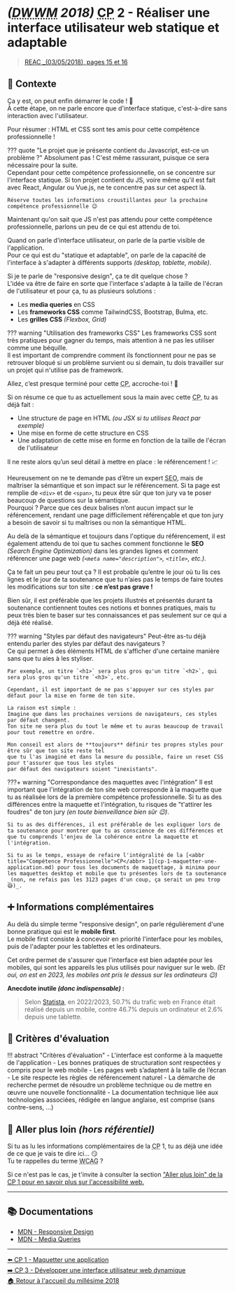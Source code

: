 # _(<abbr title="Développeur Web et Web Mobile">DWWM</abbr> 2018)_ <abbr title="Compétence Professionnelle">CP</abbr> 2 - Réaliser une interface utilisateur web statique et adaptable
> [REAC _(03/05/2018), pages 15 et 16](https://www.banque.di.afpa.fr/EspaceEmployeursCandidatsActeurs/EGPResultat.aspx?ct=01280m03&type=t)

## 🚀 Contexte

Ça y est, on peut enfin démarrer le code ! 🚀  
À cette étape, on ne parle encore que d'interface statique, c'est-à-dire sans interaction avec l'utilisateur.

Pour résumer : HTML et CSS sont tes amis pour cette compétence professionnelle !

??? quote "Le projet que je présente contient du Javascript, est-ce un problème ?"
    Absolument pas ! C'est même rassurant, puisque ce sera nécessaire pour la suite.  
    Cependant pour cette compétence professionnelle, on se concentre sur l'interface statique.
    Si ton projet contient du JS, voire même qu'il est fait avec React, Angular ou Vue.js, ne te concentre pas sur cet aspect là.

    Réserve toutes les informations croustillantes pour la prochaine compétence professionnelle 😉

Maintenant qu'on sait que JS n'est pas attendu pour cette compétence professionnelle, parlons un peu de ce qui est attendu de toi.

Quand on parle d'interface utilisateur, on parle de la partie visible de l'application.  
Pour ce qui est du "statique et adaptable", on parle de la capacité de l'interface à s'adapter à différents supports _(desktop, tablette, mobile)_.

Si je te parle de "responsive design", ça te dit quelque chose ?  
L'idée va être de faire en sorte que l'interface s'adapte à la taille de l'écran de l'utilisateur et pour ça, tu as plusieurs solutions :

- Les **media queries** en CSS
- Les **frameworks CSS** comme TailwindCSS, Bootstrap, Bulma, etc.
- Les **grilles CSS** _(Flexbox, Grid)_

??? warning "Utilisation des frameworks CSS"
    Les frameworks CSS sont très pratiques pour gagner du temps, mais attention à ne pas les utiliser comme une béquille.  
    Il est important de comprendre comment ils fonctionnent pour ne pas se retrouver bloqué si un problème survient ou si demain,
    tu dois travailler sur un projet qui n'utilise pas de framework.

Allez, c’est presque terminé pour cette <abbr title="Compétence Professionnelle">CP</abbr>, accroche-toi ! 🫠

Si on résume ce que tu as actuellement sous la main avec cette <abbr title="Compétence Professionnelle">CP</abbr>, tu as déjà fait :

- Une structure de page en HTML _(ou JSX si tu utilises React par exemple)_
- Une mise en forme de cette structure en CSS
- Une adaptation de cette mise en forme en fonction de la taille de l'écran de l'utilisateur

Il ne reste alors qu’un seul détail à mettre en place : le référencement ! 📈

Heureusement on ne te demande pas d’être un expert <abbr title="Search Engine Optimization">SEO</abbr>, mais de maîtriser la sémantique et son impact sur le référencement. Si ta page est remplie de `<div>` et de `<span>`, tu peux être sûr que ton jury va te poser beaucoup de questions sur la sémantique.  
Pourquoi ? Parce que ces deux balises n’ont aucun impact sur le référencement, rendant une page difficilement référençable et que ton jury a besoin de savoir si tu maîtrises ou non la sémantique HTML.

Au delà de la sémantique et toujours dans l'optique du référencement, il est également attendu de toi que tu saches comment fonctionne le **SEO** _(Search Engine Optimization)_ dans les grandes lignes et comment référencer une page web _(`<meta name="description">`, `<title>`, etc.)_.

Ça te fait un peu peur tout ça ? Il est probable qu’entre le jour où tu lis ces lignes et le jour de ta soutenance que tu n’aies pas le temps de faire toutes les modifications sur ton site : **ce n’est pas grave !**

Bien sûr, il est préférable que les projets illustrés et présentés durant ta soutenance contiennent toutes ces notions et bonnes pratiques, mais tu peux très bien te baser sur tes connaissances et pas seulement sur ce qui a déjà été réalisé.

??? warning "Styles par défaut des navigateurs"
    Peut-être as-tu déjà entendu parler des styles par défaut des navigateurs ?  
    Ce qui permet à des éléments HTML de s'afficher d'une certaine manière sans que tu aies à les styliser.

    Par exemple, un titre `<h1>` sera plus gros qu'un titre `<h2>`, qui sera plus gros qu'un titre `<h3>`, etc.

    Cependant, il est important de ne pas s'appuyer sur ces styles par défaut pour la mise en forme de ton site.
    
    La raison est simple :  
    Imagine que dans les prochaines versions de navigateurs, ces styles par défaut changent.  
    Ton site ne sera plus du tout le même et tu auras beaucoup de travail pour tout remettre en ordre.

    Mon conseil est alors de **toujours** définir tes propres styles pour être sûr que ton site reste tel
    que tu l'as imaginé et dans la mesure du possible, faire un reset CSS pour t'assurer que tous les styles
    par défaut des navigateurs soient "inexistants".

???+ warning "Correspondance des maquettes avec l'intégration"
    Il est important que l'intégration de ton site web corresponde à la maquette que tu as réalisée lors de la première compétence professionnelle.
    Si tu as des différences entre la maquette et l'intégration, tu risques de "t'attirer les foudres" de ton jury _(en toute bienveillance bien sûr 😉)_.

    Si tu as des différences, il est préférable de les expliquer lors de ta soutenance pour montrer que tu as conscience de ces différences et que tu comprends l'enjeu de la cohérence entre la maquette et l'intégration.

    Si tu as le temps, essaye de refaire l'intégralité de la [<abbr title="Compétence Professionnelle">CP</abbr> 1](cp-1-maquetter-une-application.md) pour tous les documents de maquettage, à minima pour les maquettes desktop et mobile que tu présentes lors de ta soutenance _(non, ne refais pas les 3123 pages d'un coup, ça serait un peu trop 😅)_.

## ➕ Informations complémentaires

Au delà du simple terme "responsive design", on parle régulièrement d'une bonne pratique qui est le **mobile first**.  
Le mobile first consiste à concevoir en priorité l'interface pour les mobiles, puis de l'adapter pour les tablettes et les ordinateurs.

Cet ordre permet de s'assurer que l'interface est bien adaptée pour les mobiles, qui sont les appareils les plus utilisés pour naviguer sur le web. _(Et oui, on est en 2023, les mobiles ont pris le dessus sur les ordinateurs 😉)_

**Anecdote inutile _(donc indispensable)_ :**  
> Selon [Statista](https://fr.statista.com/infographie/31588/trafic-web-en-france-selon-le-support-utilise-pour-se-connecter-mobile-ordinateur-tablette/#:~:text=Utilisation%20d'Internet&text=Comme%20l'indique%20notre%20graphique,de%203%20%25%20sur%20une%20tablette.), en 2022/2023, 50.7% du trafic web en France était réalisé depuis un mobile, contre 46.7% depuis un ordinateur et 2.6% depuis une tablette.

## 📝 Critères d'évaluation
!!! abstract "Critères d'évaluation"
    - L'interface est conforme à la maquette de l'application
    - Les bonnes pratiques de structuration sont respectées y compris pour le web mobile
    - Les pages web s’adaptent à la taille de l’écran
    - Le site respecte les règles de référencement naturel
    - La démarche de recherche permet de résoudre un problème technique ou de mettre en œuvre une nouvelle fonctionnalité
    - La documentation technique liée aux technologies associées, rédigée en langue anglaise, est comprise (sans contre-sens, ...)

## 🤯 Aller plus loin _(hors référentiel)_

Si tu as lu les informations complémentaires de la <abbr title="Compétence Professionnelle">CP</abbr> 1, tu as déjà une idée de ce que je vais te dire ici... 😏  
Tu te rappelles du terme <abbr title="Web Content Accessibility Guidelines">WCAG</abbr> ?

Si ce n'est pas le cas, je t'invite à consulter la section ["Aller plus loin" de la <abbr title="Compétence Professionnelle">CP</abbr> 1 pour en savoir plus sur l'accessibilité web.](cp-1-maquetter-une-application.md#aller-plus-loin-hors-referentiel)

---

## 📚 Documentations
- [MDN - Responsive Design](https://developer.mozilla.org/fr/docs/Learn/CSS/CSS_layout/Responsive_Design)
- [MDN - Media Queries](https://developer.mozilla.org/fr/docs/Web/CSS/Media_Queries/Using_media_queries)

---

[⬅️ <abbr title="Compétence Professionnelle">CP</abbr> 1 - Maquetter une application](cp-1-maquetter-une-application.md)  
[➡️ <abbr title="Compétence Professionnelle">CP</abbr> 3 - Développer une interface utilisateur web dynamique](cp-3-developper-une-interface-utilisateur-web-dynamique.md)  
[🏠 Retour à l'accueil du millésime 2018](index.md)